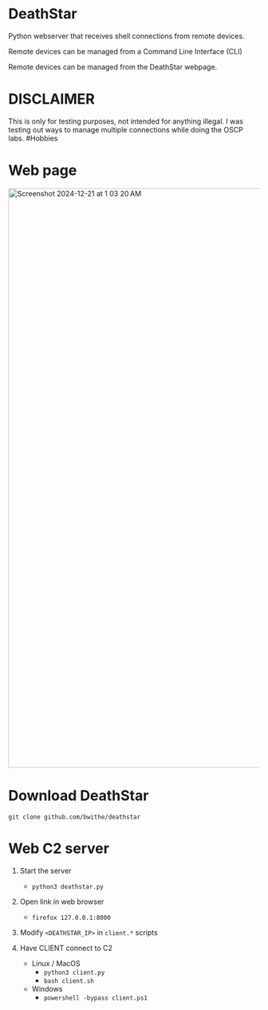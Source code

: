 # DeathStar
Python webserver that receives shell connections from remote devices. 

Remote devices can be managed from a Command Line Interface (CLI)

Remote devices can be managed from the DeathStar webpage.

# DISCLAIMER
This is only for testing purposes, not intended for anything illegal. I was testing out ways to manage multiple connections while doing the OSCP labs. #Hobbies

# Web page
<img width="1162" alt="Screenshot 2024-12-21 at 1 03 20 AM" src="https://github.com/user-attachments/assets/9145dc13-14d0-440c-9d00-9a60f547bbc5" />

# Download DeathStar

```git clone github.com/bwithe/deathstar```

# Web C2 server 
1. Start the server
    - `python3 deathstar.py`

2. Open link in web browser
    - `firefox 127.0.0.1:8000`

3. Modify `<DEATHSTAR_IP>` in `client.*` scripts

4. Have CLIENT connect to C2
    - Linux / MacOS
      - `python3 client.py`
      - `bash client.sh`
    - Windows
        - `powershell -bypass client.ps1`
